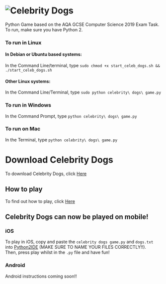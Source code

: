 # ![Celebrity Dogs](https://jaxk.tk/img/celeb_dogs.gif)  
Python Game based on the AQA GCSE Computer Science 2019 Exam Task.  
To run, make sure you have Python 2.  
### To run in Linux
#### In Debian or Ubuntu based systems:
In the Command Line/terminal, type `sudo chmod +x start_celeb_dogs.sh && ./start_celeb_dogs.sh`
#### Other Linux systems:
In the Command Line/Terminal, type `sudo python celebrity\ dogs\ game.py`
### To run in Windows
In the Command Prompt, type `python celebrity\ dogs\ game.py`
### To run on Mac
In the Terminal, type `python celebrity\ dogs\ game.py`
# Download Celebrity Dogs
To download Celebrity Dogs, click [Here](https://github.com/jaxk25/Celebrity-Dogs/releases/tag/V0.1%CE%B1) 
## How to play
To find out how to play, click [Here](https://github.com/jaxk25/Celebrity-Dogs/wiki/How-to-play)  
## Celebrity Dogs can now be played on mobile!
### iOS
To play in iOS, copy and paste the `celebrity dogs game.py` and `dogs.txt` into [Python2IDE](https://itunes.apple.com/gb/app/python2ide/id984990674?mt=8) (MAKE SURE TO NAME YOUR FILES CORRECTLY!!).  
Then, press play whilst in the `.py` file and have fun!  
### Android
Android instructions coming soon!!  
